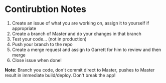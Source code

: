 # Contirubtion Notes

1. Create an issue of what you are working on, assign it to yourself if appropriate
2. Create a branch of Master and do your changes in that branch
3. Test your code... (not in production)
4. Push your branch to the repo
5. Create a merge request and assign to Garrett for him to review and then merge
6. Close issue when done!

**Note:** Branch you code, don't commit direct to Master, pushes to Master result in immediate build/deploy. Don't break the app!